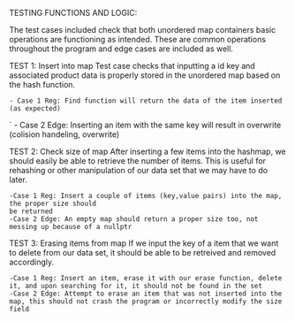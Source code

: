 TESTING FUNCTIONS AND LOGIC:

The test cases included check that both unordered map containers basic operations are functioning
as intended. These are common operations throughout the program and edge cases are included as well.

TEST 1: Insert into map 
Test case checks that inputting a id key and associated product data is properly stored in the
unordered map based on the hash function. 

    - Case 1 Reg: Find function will return the data of the item inserted (as expected)
`   - Case 2 Edge: Inserting an item with the same key will result in overwrite (colision handeling, overwrite)

TEST 2: Check size of map
After inserting a few items into the hashmap, we should easily be able to retrieve the number of items. This is useful for rehashing or other manipulation of our data set that we may have to do later.

    -Case 1 Reg: Insert a couple of items (key,value pairs) into the map, the proper size should
    be returned
    -Case 2 Edge: An empty map should return a proper size too, not messing up because of a nullptr

TEST 3: Erasing items from map
If we input the key of a item that we want to delete from our data set, it should be able to be retreived and removed accordingly.

    -Case 1 Reg: Insert an item, erase it with our erase function, delete it, and upon searching for it, it should not be found in the set
    -Case 2 Edge: Attempt to erase an item that was not inserted into the map, this should not crash the program or incorrectly modify the size field



